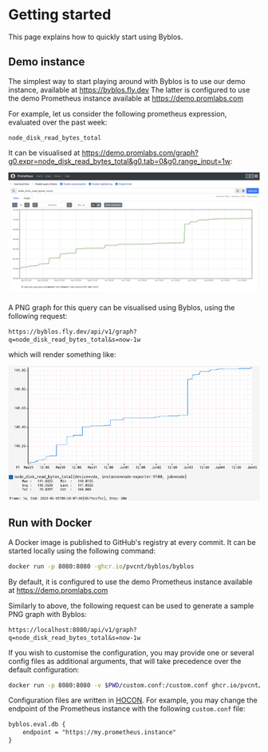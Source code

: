 # Getting started

This page explains how to quickly start using Byblos.

## Demo instance

The simplest way to start playing around with Byblos is to use our demo instance, available at https://byblos.fly.dev
The latter is configured to use the demo Prometheus instance available at https://demo.promlabs.com

For example, let us consider the following prometheus expression, evaluated over the past week:

```
node_disk_read_bytes_total
```

It can be visualised at https://demo.promlabs.com/graph?g0.expr=node_disk_read_bytes_total&g0.tab=0&g0.range_input=1w:

![Example chart in Prometheus console](console-node_disk_read_bytes_total.png)

A PNG graph for this query can be visualised using Byblos, using the following request:

```
https://byblos.fly.dev/api/v1/graph?q=node_disk_read_bytes_total&s=now-1w
```

which will render something like:

![Example chart](node_disk_read_bytes_total.png)

## Run with Docker

A Docker image is published to GitHub's registry at every commit.
It can be started locally using the following command:

```bash
docker run -p 8080:8080 -ghcr.io/pvcnt/byblos/byblos
```

By default, it is configured to use the demo Prometheus instance available at https://demo.promlabs.com

Similarly to above, the following request can be used to generate a sample PNG graph with Byblos:

```
https://localhost:8080/api/v1/graph?q=node_disk_read_bytes_total&s=now-1w
```

If you wish to customise the configuration, you may provide one or several config files as additional arguments, that will take precedence over the default configuration:

```bash
docker run -p 8080:8080 -v $PWD/custom.conf:/custom.conf ghcr.io/pvcnt/byblos/byblos /custom.conf
```

Configuration files are written in [HOCON](https://github.com/lightbend/config/blob/main/HOCON.md).
For example, you may change the endpoint of the Prometheus instance with the following `custom.conf` file:

```
byblos.eval.db {
    endpoint = "https://my.prometheus.instance"
}
```